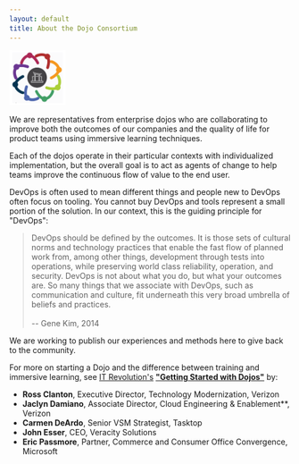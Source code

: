 ```yaml
---
layout: default
title: About the Dojo Consortium
---
```


<img src="./assets/img/logos/dojo-consortium-logo.png" width="20%">

We are representatives from enterprise dojos who are collaborating to improve both the outcomes of our companies and the
quality of life for product teams using immersive learning techniques.

Each of the dojos operate in their particular contexts with individualized implementation, but the overall goal is to act as agents
of change to help teams improve the continuous flow of value to the end user.

DevOps is often used to mean different things and people new to DevOps often focus on tooling. You cannot buy DevOps and tools
represent a small portion of the solution. In our context, this is the guiding principle for "DevOps":

<blockquote>
DevOps should be defined by the outcomes. It is those sets of cultural norms and
technology practices that enable the fast flow of planned work from, among other
things, development through tests into operations, while preserving world class
reliability, operation, and security. DevOps is not about what you do, but what
your outcomes are. So many things that we associate with DevOps, such as
communication and culture, fit underneath this very broad umbrella of beliefs
and practices.<br><br>-- Gene Kim, 2014
</blockquote>

We are working to publish our experiences and methods here to give back to the community.

For more on starting a Dojo and the difference between training and immersive learning, see [IT Revolution's](https://itrevolution.com/forum-papers/) **["Getting Started with
Dojos"](https://itrevolution.com/book/getting-started-with-dojos/)** by:

- **Ross Clanton**, Executive Director, Technology Modernization, Verizon
- **Jaclyn Damiano**, Associate Director, Cloud Engineering & Enablement**, Verizon
- **Carmen DeArdo**, Senior VSM Strategist, Tasktop
- **John Esser**, CEO, Veracity Solutions
- **Eric Passmore**, Partner, Commerce and Consumer Office Convergence, Microsoft
